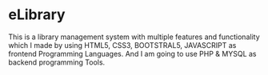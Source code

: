 # eLibrary
This is a library management system with multiple features and functionality which I made by using HTML5, CSS3, BOOTSTRAL5, JAVASCRIPT as frontend Programming Languages. And I am going to use PHP &amp; MYSQL as backend programming Tools.
